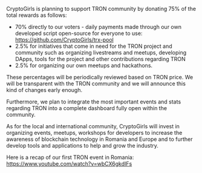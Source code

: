 CryptoGirls is planning to support TRON community by donating 75% of the total rewards as follows:
- 70% directly to our voters - daily payments made through our own developed script open-source for everyone to use: https://github.com/CryptoGirls/trx-pool
- 2.5% for initiatives that come in need for the TRON project and community such as organizing livestreams and meetups, developing DApps, tools for the project and other contributions regarding TRON
- 2.5% for organizing our own meetups and hackathons.

These percentages will be periodically reviewed based on TRON price. We will be transparent with the TRON community and we will announce this kind of changes early enough.

Furthermore, we plan to integrate the most important events and stats regarding TRON into a complete dashboard fully open within the community.

As for the local and international community, CryptoGirls will invest in organizing events, meetups, workshops for developers to increase the awareness of blockchain technology in Romania and Europe and to further develop tools and applications to help and grow the industry.

Here is a recap of our first TRON event in Romania: https://www.youtube.com/watch?v=wbCX6gkdIFs
